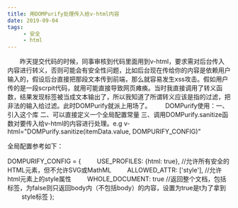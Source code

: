 ```yaml
---
title: 用DOMPurify处理传入给v-html内容
date: 2019-09-04
tags: 
     - 安全
     - html
---
```


 &emsp;&emsp;昨天提交代码的时候，同事审核到代码里面用到v-html，要求需对后台传入内容进行转义，否则可能会有安全性问题，比如后台现在传给你的内容是依赖用户输入的，假设后台直接把那段文本传到前端，那么就容易发生xss攻击。假如用户传的是一段scrpit代码，就用可能直接导致网页瘫痪。当时我直接调用了转义函数，结果发现标签被当成文本输出了，所以我知道了所谓转义应该是指的过滤，把非法的输入给过滤。此时DOMPurify就派上用场了。
 &emsp;&emsp;DOMPurify使用：一、引入这个库 二、可以直接定义一个全局配置常量 三、调用DOMPurify.sanitize函数对要传入给v-html的内容进行处理。e.g v-html="DOMPurify.sanitize(itemData.value, DOMPURIFY_CONFIG)"

 全局配置参考如下：
 
DOMPURIFY_CONFIG = {
 &emsp;&emsp; USE_PROFILES: {html: true},  //允许所有安全的HTML元素，但不允许SVG或MathML
 &emsp;&emsp; ALLOWED_ATTR: ['style'],     //允许html元素上的style属性
 &emsp;&emsp; WHOLE_DOCUMENT: true         //返回整个文档，包括<html>标签，为false则只返回body内（不包括body）的内容，设置为true是t为了拿到
 &emsp;&emsp; style标签
};
